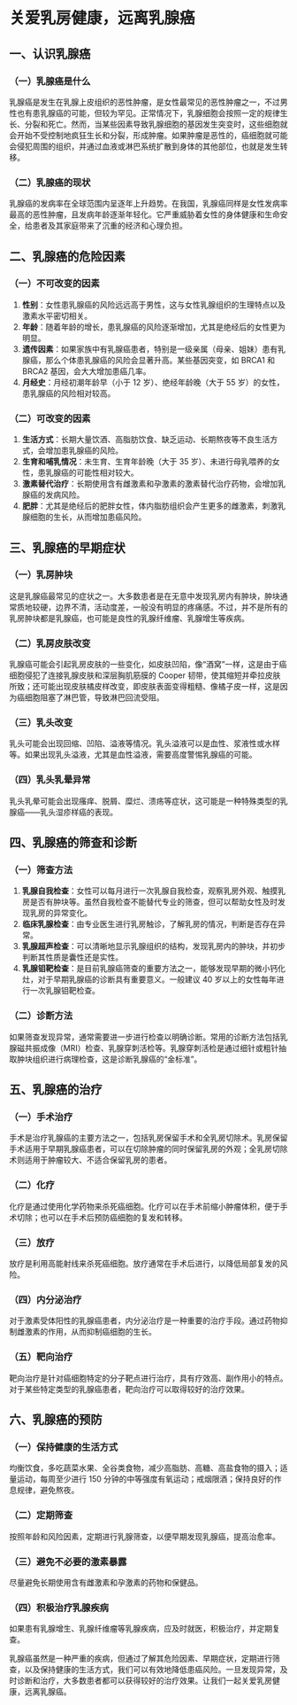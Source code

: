 # 关爱乳房健康，远离乳腺癌

## 一、认识乳腺癌
### （一）乳腺癌是什么
乳腺癌是发生在乳腺上皮组织的恶性肿瘤，是女性最常见的恶性肿瘤之一，不过男性也有患乳腺癌的可能，但较为罕见。正常情况下，乳腺细胞会按照一定的规律生长、分裂和死亡。然而，当某些因素导致乳腺细胞的基因发生突变时，这些细胞就会开始不受控制地疯狂生长和分裂，形成肿瘤。如果肿瘤是恶性的，癌细胞就可能会侵犯周围的组织，并通过血液或淋巴系统扩散到身体的其他部位，也就是发生转移。

### （二）乳腺癌的现状
乳腺癌的发病率在全球范围内呈逐年上升趋势。在我国，乳腺癌同样是女性发病率最高的恶性肿瘤，且发病年龄逐渐年轻化。它严重威胁着女性的身体健康和生命安全，给患者及其家庭带来了沉重的经济和心理负担。

## 二、乳腺癌的危险因素
### （一）不可改变的因素
1. **性别**：女性患乳腺癌的风险远远高于男性，这与女性乳腺组织的生理特点以及激素水平密切相关。
2. **年龄**：随着年龄的增长，患乳腺癌的风险逐渐增加，尤其是绝经后的女性更为明显。
3. **遗传因素**：如果家族中有乳腺癌患者，特别是一级亲属（母亲、姐妹）患有乳腺癌，那么个体患乳腺癌的风险会显著升高。某些基因突变，如 BRCA1 和 BRCA2 基因，会大大增加患癌几率。
4. **月经史**：月经初潮年龄早（小于 12 岁）、绝经年龄晚（大于 55 岁）的女性，患乳腺癌的风险相对较高。

### （二）可改变的因素
1. **生活方式**：长期大量饮酒、高脂肪饮食、缺乏运动、长期熬夜等不良生活方式，会增加患乳腺癌的风险。
2. **生育和哺乳情况**：未生育、生育年龄晚（大于 35 岁）、未进行母乳喂养的女性，患乳腺癌的可能性相对较大。
3. **激素替代治疗**：长期使用含有雌激素和孕激素的激素替代治疗药物，会增加乳腺癌的发病风险。
4. **肥胖**：尤其是绝经后的肥胖女性，体内脂肪组织会产生更多的雌激素，刺激乳腺细胞的生长，从而增加患癌风险。

## 三、乳腺癌的早期症状
### （一）乳房肿块
这是乳腺癌最常见的症状之一。大多数患者是在无意中发现乳房内有肿块，肿块通常质地较硬，边界不清，活动度差，一般没有明显的疼痛感。不过，并不是所有的乳房肿块都是乳腺癌，也可能是良性的乳腺纤维瘤、乳腺增生等疾病。

### （二）乳房皮肤改变
乳腺癌可能会引起乳房皮肤的一些变化，如皮肤凹陷，像“酒窝”一样，这是由于癌细胞侵犯了连接乳腺皮肤和深层胸肌筋膜的 Cooper 韧带，使其缩短并牵拉皮肤所致；还可能出现皮肤橘皮样改变，即皮肤表面变得粗糙、像橘子皮一样，这是因为癌细胞阻塞了淋巴管，导致淋巴回流受阻。

### （三）乳头改变
乳头可能会出现回缩、凹陷、溢液等情况。乳头溢液可以是血性、浆液性或水样等。如果出现乳头溢液，尤其是血性溢液，需要高度警惕乳腺癌的可能。

### （四）乳头乳晕异常
乳头乳晕可能会出现瘙痒、脱屑、糜烂、溃疡等症状，这可能是一种特殊类型的乳腺癌——乳头湿疹样癌的表现。

## 四、乳腺癌的筛查和诊断
### （一）筛查方法
1. **乳腺自我检查**：女性可以每月进行一次乳腺自我检查，观察乳房外观、触摸乳房是否有肿块等。虽然自我检查不能替代专业的筛查，但可以帮助女性及时发现乳房的异常变化。
2. **临床乳腺检查**：由专业医生进行乳房触诊，了解乳房的情况，判断是否存在异常。
3. **乳腺超声检查**：可以清晰地显示乳腺组织的结构，发现乳房内的肿块，并初步判断其性质是囊性还是实性。
4. **乳腺钼靶检查**：是目前乳腺癌筛查的重要方法之一，能够发现早期的微小钙化灶，对于早期乳腺癌的诊断具有重要意义。一般建议 40 岁以上的女性每年进行一次乳腺钼靶检查。

### （二）诊断方法
如果筛查发现异常，通常需要进一步进行检查以明确诊断。常用的诊断方法包括乳腺磁共振成像（MRI）检查、乳腺穿刺活检等。乳腺穿刺活检是通过细针或粗针抽取肿块组织进行病理检查，这是诊断乳腺癌的“金标准”。

## 五、乳腺癌的治疗
### （一）手术治疗
手术是治疗乳腺癌的主要方法之一，包括乳房保留手术和全乳房切除术。乳房保留手术适用于早期乳腺癌患者，可以在切除肿瘤的同时保留乳房的外观；全乳房切除术则适用于肿瘤较大、不适合保留乳房的患者。

### （二）化疗
化疗是通过使用化学药物来杀死癌细胞。化疗可以在手术前缩小肿瘤体积，便于手术切除；也可以在手术后预防癌细胞的复发和转移。

### （三）放疗
放疗是利用高能射线来杀死癌细胞。放疗通常在手术后进行，以降低局部复发的风险。

### （四）内分泌治疗
对于激素受体阳性的乳腺癌患者，内分泌治疗是一种重要的治疗手段。通过药物抑制雌激素的作用，从而抑制癌细胞的生长。

### （五）靶向治疗
靶向治疗是针对癌细胞特定的分子靶点进行治疗，具有疗效高、副作用小的特点。对于某些特定类型的乳腺癌患者，靶向治疗可以取得较好的治疗效果。

## 六、乳腺癌的预防
### （一）保持健康的生活方式
均衡饮食，多吃蔬菜水果、全谷类食物，减少高脂肪、高糖、高盐食物的摄入；适量运动，每周至少进行 150 分钟的中等强度有氧运动；戒烟限酒；保持良好的作息规律，避免熬夜。

### （二）定期筛查
按照年龄和风险因素，定期进行乳腺筛查，以便早期发现乳腺癌，提高治愈率。

### （三）避免不必要的激素暴露
尽量避免长期使用含有雌激素和孕激素的药物和保健品。

### （四）积极治疗乳腺疾病
如果患有乳腺增生、乳腺纤维瘤等乳腺疾病，应及时就医，积极治疗，并定期复查。

乳腺癌虽然是一种严重的疾病，但通过了解其危险因素、早期症状，定期进行筛查，以及保持健康的生活方式，我们可以有效地降低患癌风险。一旦发现异常，及时诊断和治疗，大多数患者都可以获得较好的治疗效果。让我们一起关爱乳房健康，远离乳腺癌。 